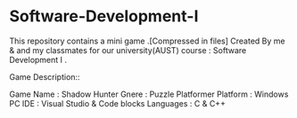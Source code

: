# Software-Development-I
This repository contains a mini game .[Compressed in files]
Created By me & and my classmates for our university(AUST) course : Software Development I  . 

Game Description::

Game Name : Shadow Hunter
Gnere     : Puzzle Platformer
Platform  : Windows PC
IDE       : Visual Studio & Code blocks
Languages : C & C++

